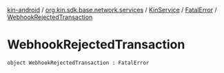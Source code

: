 [kin-android](../../../index.md) / [org.kin.sdk.base.network.services](../../index.md) / [KinService](../index.md) / [FatalError](index.md) / [WebhookRejectedTransaction](./-webhook-rejected-transaction.md)

# WebhookRejectedTransaction

`object WebhookRejectedTransaction : FatalError`